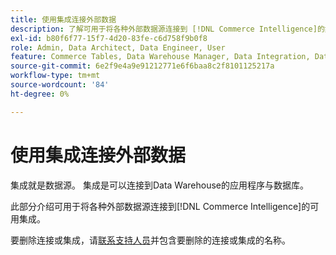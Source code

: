 ```yaml
---
title: 使用集成连接外部数据
description: 了解可用于将各种外部数据源连接到 [!DNL Commerce Intelligence]的集成。
exl-id: b80f6f77-15f7-4d20-83fe-c6d758f9b0f8
role: Admin, Data Architect, Data Engineer, User
feature: Commerce Tables, Data Warehouse Manager, Data Integration, Data Import/Export
source-git-commit: 6e2f9e4a9e91212771e6f6baa8c2f8101125217a
workflow-type: tm+mt
source-wordcount: '84'
ht-degree: 0%

---
```


# 使用集成连接外部数据

集成就是数据源。 集成是可以连接到Data Warehouse的应用程序与数据库。

此部分介绍可用于将各种外部数据源连接到[!DNL Commerce Intelligence]的可用集成。

要删除连接或集成，请[联系支持人员](https://experienceleague.adobe.com/docs/commerce-knowledge-base/kb/troubleshooting/miscellaneous/mbi-service-policies.html?lang=zh-Hans)并包含要删除的连接或集成的名称。
